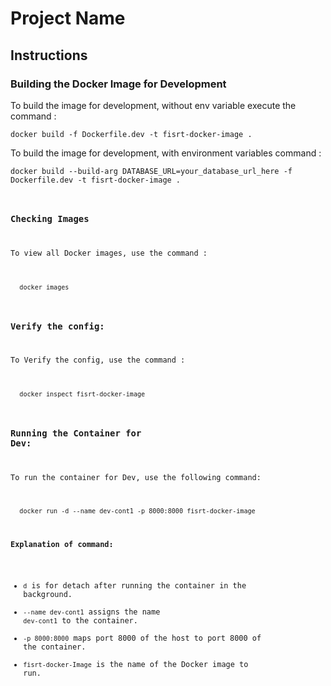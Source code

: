 # Project Name

## Instructions

### Building the Docker Image for Development

To build the image for development, without env variable execute the command :
<div class="copy-button-container">
  <code class="command">docker build -f Dockerfile.dev -t fisrt-docker-image . </code>
</div>

To build the image for development, with environment variables command :
<div class="copy-button-container">
  <code class="command">docker build --build-arg DATABASE_URL=your_database_url_here -f Dockerfile.dev -t fisrt-docker-image . </de>
</div>

### Checking Images

To view all Docker images, use the command :
<div class="copy-button-container">
  <code class="command">docker images</code>
</div>

### Verify the config:

To Verify the config, use the command :
<div class="copy-button-container">
  <code class="command">docker inspect fisrt-docker-image</code>
</div>

### Running the Container for Dev:

To run the container for Dev, use the following command:
<div class="copy-button-container">
  <code class="command">docker run -d --name dev-cont1 -p 8000:8000 fisrt-docker-image</code>
</div>

**Explanation of command:**

- `d` is for detach after running the container in the background.
- `--name dev-cont1` assigns the name `dev-cont1` to the container.
- `-p 8000:8000` maps port 8000 of the host to port 8000 of the container.
- `fisrt-docker-Image` is the name of the Docker image to run.
